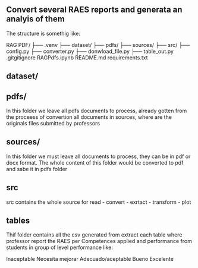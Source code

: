 ## Convert several RAES reports and generata an analyis of them

The structure is somethig like:

RAG PDF/
├── .venv
├── dataset/
├── pdfs/
├── sources/
├── src/
├── config.py
├── converter.py
├── donwload_file.py
├── table_out.py
.gitgitignore
RAGPdfs.ipynb
README.md
requirements.txt

## dataset/

## pdfs/ 
In this folder we leave all pdfs documents to process, already gotten from the proceess of convertion all documents in sources, where are the originals files submitted by professors

## sources/ 
In this folder we must leave all documents to process, they can be in pdf or docx format. The whole content of this folder would be converted to pdf and sabe it in pdfs folder

## src
src contains the whole source for read - convert - exrtact - transform - plot

## tables
Thif folder contains all the csv generated from extract each table where professor report the RAES per Competences applied and performance from students in group of level performance like:

Inaceptable
Necesita mejorar
Adecuado/aceptable
Bueno
Excelente


